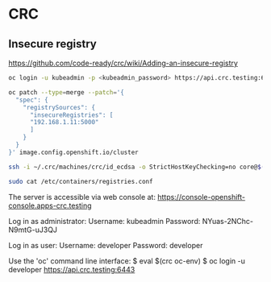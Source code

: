 # CRC

## Insecure registry

https://github.com/code-ready/crc/wiki/Adding-an-insecure-registry

```bash
oc login -u kubeadmin -p <kubeadmin_password> https://api.crc.testing:6443

oc patch --type=merge --patch='{
  "spec": {
    "registrySources": {
      "insecureRegistries": [
      "192.168.1.11:5000"
      ]
    }
  }
}' image.config.openshift.io/cluster

ssh -i ~/.crc/machines/crc/id_ecdsa -o StrictHostKeyChecking=no core@$(crc ip)

sudo cat /etc/containers/registries.conf 
```

The server is accessible via web console at:
  https://console-openshift-console.apps-crc.testing

Log in as administrator:
  Username: kubeadmin
  Password: NYuas-2NChc-N9mtG-uJ3QJ

Log in as user:
  Username: developer
  Password: developer

Use the 'oc' command line interface:
  $ eval $(crc oc-env)
  $ oc login -u developer https://api.crc.testing:6443
  